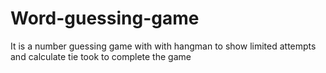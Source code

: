 # Word-guessing-game
It is a number guessing game with with hangman to show limited attempts  and calculate tie took to complete the game 
